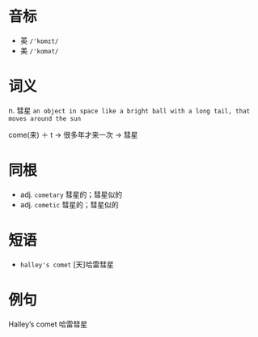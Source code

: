 # 音标

- 英 `/'kɒmɪt/`
- 美 `/'kɑmət/`

# 词义

n. 彗星
`an object in space like a bright ball with a long tail, that moves around the sun`



come(来) ＋ t → 很多年才来一次 → 彗星

# 同根

- adj. `cometary` 彗星的；彗星似的
- adj. `cometic` 彗星的；彗星似的

# 短语

- `halley's comet` [天]哈雷彗星

# 例句

Halley’s comet
哈雷彗星


